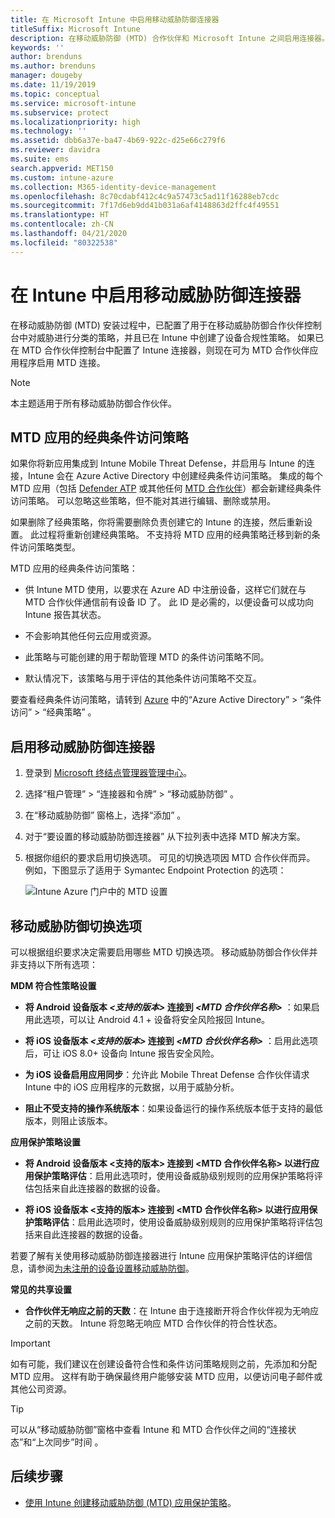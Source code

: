 ```yaml
---
title: 在 Microsoft Intune 中启用移动威胁防御连接器
titleSuffix: Microsoft Intune
description: 在移动威胁防御 (MTD) 合作伙伴和 Microsoft Intune 之间启用连接器。
keywords: ''
author: brenduns
ms.author: brenduns
manager: dougeby
ms.date: 11/19/2019
ms.topic: conceptual
ms.service: microsoft-intune
ms.subservice: protect
ms.localizationpriority: high
ms.technology: ''
ms.assetid: dbb6a37e-ba47-4b69-922c-d25e66c279f6
ms.reviewer: davidra
ms.suite: ems
search.appverid: MET150
ms.custom: intune-azure
ms.collection: M365-identity-device-management
ms.openlocfilehash: 8c70cdabf412c4c9a57473c5ad11f16288eb7cdc
ms.sourcegitcommit: 7f17d6eb9dd41b031a6af4148863d2ffc4f49551
ms.translationtype: HT
ms.contentlocale: zh-CN
ms.lasthandoff: 04/21/2020
ms.locfileid: "80322538"
---
```

# <a name="enable-the-mobile-threat-defense-connector-in-intune"></a>在 Intune 中启用移动威胁防御连接器

在移动威胁防御 (MTD) 安装过程中，已配置了用于在移动威胁防御合作伙伴控制台中对威胁进行分类的策略，并且已在 Intune 中创建了设备合规性策略。 如果已在 MTD 合作伙伴控制台中配置了 Intune 连接器，则现在可为 MTD 合作伙伴应用程序启用 MTD 连接。

> [!NOTE]
> 本主题适用于所有移动威胁防御合作伙伴。

## <a name="classic-conditional-access-policies-for-mtd-apps"></a>MTD 应用的经典条件访问策略

如果你将新应用集成到 Intune Mobile Threat Defense，并启用与 Intune 的连接，Intune 会在 Azure Active Directory 中创建经典条件访问策略。 集成的每个 MTD 应用（包括 [Defender ATP](advanced-threat-protection.md) 或其他任何 [MTD 合作伙伴](mobile-threat-defense.md#mobile-threat-defense-partners)）都会新建经典条件访问策略。 可以忽略这些策略，但不能对其进行编辑、删除或禁用。

如果删除了经典策略，你将需要删除负责创建它的 Intune 的连接，然后重新设置。 此过程将重新创建经典策略。 不支持将 MTD 应用的经典策略迁移到新的条件访问策略类型。

MTD 应用的经典条件访问策略：

- 供 Intune MTD 使用，以要求在 Azure AD 中注册设备，这样它们就在与 MTD 合作伙伴通信前有设备 ID 了。 此 ID 是必需的，以便设备可以成功向 Intune 报告其状态。

- 不会影响其他任何云应用或资源。

- 此策略与可能创建的用于帮助管理 MTD 的条件访问策略不同。

- 默认情况下，该策略与用于评估的其他条件访问策略不交互。

要查看经典条件访问策略，请转到 [Azure](https://portal.azure.com/#home) 中的“Azure Active Directory” > “条件访问” > “经典策略”    。

## <a name="to-enable-the-mobile-threat-defense-connector"></a>启用移动威胁防御连接器

1. 登录到 [Microsoft 终结点管理器管理中心](https://go.microsoft.com/fwlink/?linkid=2109431)。

2. 选择“租户管理”   > “连接器和令牌”   > “移动威胁防御”  。

3. 在“移动威胁防御”  窗格上，选择“添加”  。

4. 对于“要设置的移动威胁防御连接器”  从下拉列表中选择 MTD 解决方案。

5. 根据你组织的要求启用切换选项。 可见的切换选项因 MTD 合作伙伴而异。  例如，下图显示了适用于 Symantec Endpoint Protection 的选项：

   ![Intune Azure 门户中的 MTD 设置](./media/mtd-connector-enable/enable-mtd-connector-1.png)

## <a name="mobile-threat-defense-toggle-options"></a>移动威胁防御切换选项

可以根据组织要求决定需要启用哪些 MTD 切换选项。 移动威胁防御合作伙伴并非支持以下所有选项：

**MDM 符合性策略设置**

- **将 Android 设备版本 _\<支持的版本>_ 连接到 _\<MTD 合作伙伴名称>_** ：如果启用此选项，可以让 Android 4.1 + 设备将安全风险报回 Intune。

- **将 iOS 设备版本 _\<支持的版本>_ 连接到 _\<MTD 合伙伙伴名称>_** ：启用此选项后，可让 iOS 8.0+ 设备向 Intune 报告安全风险。

- **为 iOS 设备启用应用同步**：允许此 Mobile Threat Defense 合作伙伴请求 Intune 中的 iOS 应用程序的元数据，以用于威胁分析。

- **阻止不受支持的操作系统版本**：如果设备运行的操作系统版本低于支持的最低版本，则阻止该版本。

**应用保护策略设置**

- **将 Android 设备版本 \<支持的版本>  连接到 \<MTD 合作伙伴名称>  以进行应用保护策略评估**：启用此选项时，使用设备威胁级别规则的应用保护策略将评估包括来自此连接器的数据的设备。

- **将 iOS 设备版本 \<支持的版本>  连接到 \<MTD 合作伙伴名称>  以进行应用保护策略评估**：启用此选项时，使用设备威胁级别规则的应用保护策略将评估包括来自此连接器的数据的设备。

若要了解有关使用移动威胁防御连接器进行 Intune 应用保护策略评估的详细信息，请参阅[为未注册的设备设置移动威胁防御](mtd-enable-unenrolled-devices.md)。

**常见的共享设置**

- **合作伙伴无响应之前的天数**：在 Intune 由于连接断开将合作伙伴视为无响应之前的天数。 Intune 将忽略无响应 MTD 合作伙伴的符合性状态。

> [!IMPORTANT]
> 如有可能，我们建议在创建设备符合性和条件访问策略规则之前，先添加和分配 MTD 应用。 这样有助于确保最终用户能够安装 MTD 应用，以便访问电子邮件或其他公司资源。

> [!TIP]
> 可以从“移动威胁防御”窗格中查看 Intune 和 MTD 合作伙伴之间的“连接状态”和“上次同步”时间   。

## <a name="next-steps"></a>后续步骤

- [使用 Intune 创建移动威胁防御 (MTD) 应用保护策略](mtd-app-protection-policy.md)。
